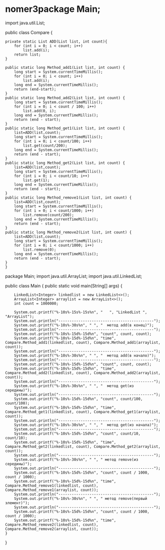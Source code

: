 # nomer3package Main;
import java.util.List;

public class Compare {

    private static List ADD(List list, int count){
        for (int i = 0; i < count; i++)
            list.add(i);
        return list;
    }

    public static long Method_add1(List list, int count) {
        long start = System.currentTimeMillis();
        for (int i = 0; i < count; i++)
            list.add(i);
        long end = System.currentTimeMillis();
        return (end-start);
    }
    public static long Method_add2(List list, int count) {
        long start = System.currentTimeMillis();
        for (int i = 0; i < count / 100; i++)
            list.add(0, i);
        long end = System.currentTimeMillis();
        return (end - start);
    }
    public static long Method_get1(List list, int count) {
        list=ADD(list,count);
        long start = System.currentTimeMillis();
        for (int i = 0; i < count/100; i++)
            list.get(count/200);
        long end = System.currentTimeMillis();
        return (end - start);
    }
    public static long Method_get2(List list, int count) {
        list=ADD(list,count);
        long start = System.currentTimeMillis();
        for (int i = 0; i < count/10; i++)
            list.get(1);
        long end = System.currentTimeMillis();
        return (end - start);
    }
    public static long Method_remove1(List list, int count) {
        list=ADD(list,count);
        long start = System.currentTimeMillis();
        for (int i = 0; i < count/1000; i++)
            list.remove(count/200);
        long end = System.currentTimeMillis();
        return (end - start);
    }
    public static long Method_remove2(List list, int count) {
        list=ADD(list,count);
        long start = System.currentTimeMillis();
        for (int i = 0; i < count/1000; i++)
            list.remove(0);
        long end = System.currentTimeMillis();
        return (end - start);
    }
    }

package Main;
import java.util.ArrayList;
import java.util.LinkedList;

public class Main {
    public static void main(String[] args) {

        LinkedList<Integer> linkedlist = new LinkedList<>();
        ArrayList<Integer> arraylist = new ArrayList<>();
        int count = 1000000;

        System.out.printf("%-10s%-15s%-15s%n", "   ", "LinkedList ", "ArrayList");
        System.out.println("-------------------------------------------");
        System.out.printf("%-10s%-30s%n", " ", "  метод add(в конец)");
        System.out.println("-------------------------------------------");
        System.out.printf("%-10s%-15d%-15d%n", "count", count, count);
        System.out.printf("%-10s%-15d%-15d%n", "time", Compare.Method_add1(linkedlist, count), Compare.Method_add1(arraylist, count));
        System.out.println("-------------------------------------------");
        System.out.printf("%-10s%-30s%n", " ", "  метод add(в начало)");
        System.out.println("-------------------------------------------");
        System.out.printf("%-10s%-15d%-15d%n", "count", count, count);
        System.out.printf("%-10s%-15d%-15d%n", "time", Compare.Method_add2(linkedlist, count), Compare.Method_add2(arraylist, count));
        System.out.println("-------------------------------------------");
        System.out.printf("%-10s%-30s%n", " ", "  метод get(из середины)");
        System.out.println("-------------------------------------------");
        System.out.printf("%-10s%-15d%-15d%n", "count", count/100, count/100);
        System.out.printf("%-10s%-15d%-15d%n", "time", Compare.Method_get1(linkedlist, count), Compare.Method_get1(arraylist, count));
        System.out.println("-------------------------------------------");
        System.out.printf("%-10s%-30s%n", " ", "  метод get(из начала)");
        System.out.println("-------------------------------------------");
        System.out.printf("%-10s%-15d%-15d%n", "count", count/10, count/10);
        System.out.printf("%-10s%-15d%-15d%n", "time", Compare.Method_get2(linkedlist, count), Compare.Method_get2(arraylist, count));
        System.out.println("-------------------------------------------");
        System.out.printf("%-10s%-30s%n", " ", " метод remove(из середины)");
        System.out.println("-------------------------------------------");
        System.out.printf("%-10s%-15d%-15d%n", "count", count / 1000, count / 1000);
        System.out.printf("%-10s%-15d%-15d%n", "time", Compare.Method_remove1(linkedlist, count), Compare.Method_remove1(arraylist, count));
        System.out.println("-------------------------------------------");
        System.out.printf("%-10s%-30s%n", " ", " метод remove(первый элемент)");
        System.out.println("-------------------------------------------");
        System.out.printf("%-10s%-15d%-15d%n", "count", count / 1000, count / 1000);
        System.out.printf("%-10s%-15d%-15d%n", "time", Compare.Method_remove2(linkedlist, count), Compare.Method_remove2(arraylist, count));
    }
}
